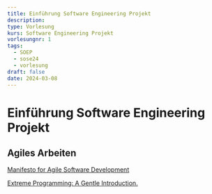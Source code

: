 ```yaml
---
title: Einführung Software Engineering Projekt
description: 
type: Vorlesung
kurs: Software Engineering Projekt
vorlesungnr: 1
tags:
  - SOEP
  - sose24
  - vorlesung
draft: false
date: 2024-03-08
---
```

# Einführung Software Engineering Projekt

## Agiles Arbeiten

[Manifesto for Agile Software Development](http://agilemanifesto.org)

[Extreme Programming: A Gentle Introduction.](http://www.extremeprogramming.org)

